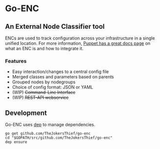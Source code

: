 # Go-ENC
## An External Node Classifier tool
ENCs are used to track configuration across your infrastructure in a single unified location. For more information, [Puppet has a great docs page](https://puppet.com/docs/puppet/5.4/nodes_external.html) on what an ENC is and how to integrate it.

### Features
* Easy interaction/changes to a central config file
* Merged classes and parameters based on parents
* Grouped nodes by nodegroups
* Choice of config format: JSON or YAML
* (WIP) ~~Command-Line Interface~~
* (WIP) ~~REST-API webservice~~

## Development
Go-ENC uses [dep](https://github.com/golang/dep) to manage dependencies.

```
go get github.com/TheJokersThief/go-enc
cd "$GOPATH/src/github.com/TheJokersThief/go-enc"
dep ensure
```

